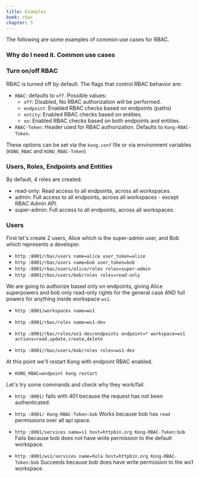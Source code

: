 ```yaml
---
title: Examples
book: rbac
chapter: 3
---
```


The following are some examples of common use cases for RBAC.

### Why do I need it. Common use cases


### Turn on/off RBAC

RBAC is turned off by default. The flags that control RBAC behavior
are:

- `RBAC`: defaults to `off`. Possible values:
  - `off`: Disabled, No RBAC authorization will be performed.
  - `endpoint`: Enabled RBAC checks based on endpoints (paths)
  - `entity`: Enabled RBAC checks based on entities.
  - `on`: Enabled RBAC checks based on both endpoints and entities.
- `RBAC-Token`: Header used for RBAC authorization. Defaults to
  `Kong-RBAC-Token`.

These options can be set via the `kong.conf` file or via environment
variables (`KONG_RBAC` and `KONG_RBAC-Token`)

### Users, Roles, Endpoints and Entities

By default, 4 roles are created:

- read-only: Read access to all endpoints, across all workspaces.
- admin: Full access to all endpoints, across all workspaces - except
  RBAC Admin API.
- super-admin: Full access to all endpoints, across all workspaces.

### Users

First let's create 2 users, Alice which is the super-admin user, and
Bob which represents a developer.

- `http :8001/rbac/users name=alice user_token=alice`
- `http :8001/rbac/users name=bob user_token=bob`
- `http :8001/rbac/users/alice/roles roles=super-admin`
- `http :8001/rbac/users/bob/roles roles=read-only`

We are going to authorize based only on endpoints,
giving Alice superpowers and bob only read-only rights for the general
case AND full powers for anything inside workspace `ws1`.

- `http :8001/workspaces name=ws1`

- `http :8001/rbac/roles name=ws1-dev`
- `http :8001/rbac/roles/ws1-dev/endpoints endpoint=* workspace=ws1 actions=read,update,create,delete`

- `http :8001/rbac/users/bob/roles roles=ws1-dev`

At this point we'll restart Kong with endpoint RBAC enabled.

- `KONG_RBAC=endpoint kong restart`

Let's try some commands and check why they work/fail.

- `http :8001/` fails with 401 because the request has not been authenticated.

- `http :8001/ Kong-RBAC-Token:bob` Works because bob has `read`
  permissions over all api space.

- `http :8001/services name=s1 host=httpbin.org Kong-RBAC-Token:bob`
Fails because bob does not have write permission to the default workspace.

- `http :8001/ws1/services name=hola host=httpbin.org Kong-RBAC-Token:bob`
Succeeds because bob does have write permission to the ws1 workspace.

<!-- Let's say that a new manager is hired and she'll have the role of -->
<!-- supervising and testing all development. We'll give her rights to -->
<!-- everything except modifying or deleting our production service. -->

<!-- At this point we have a basic structure and as we have Alice that has -->
<!-- superadmin powers we can restart Kong and keep configuring it through -->
<!-- Alice user. -->
